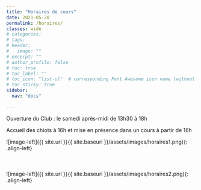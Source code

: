 ```yaml
---
title: "Horaires de cours"
date: 2021-05-20
permalink: /horaires/
classes: wide
# categories: 
# tags: 
# header:
#   image: ""
# excerpt: ""
# author_profile: false
# toc: true
# toc_label: ""
# toc_icon: "list-ul"  # corresponding Font Awesome icon name (without fa prefix)
# toc_sticky: true
sidebar:
  nav: "docs"

---
```


<div class="notice" markdown="1">

Ouverture du Club : le samedi après-midi de 13h30 à 18h

</div>

Accueil des chiots à 16h et mise en présence dans un cours à partir de 16h

<div>
![image-left]({{ site.url }}{{ site.baseurl }}/assets/images/horaires1.png){: .align-left}  
</div> 

<br>
  
<br>
  
<br>

<div>
![image-left]({{ site.url }}{{ site.baseurl }}/assets/images/horaires2.png){: .align-left} 
</div> 

